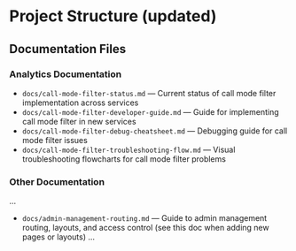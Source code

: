 # Project Structure (updated)

## Documentation Files

### Analytics Documentation
- `docs/call-mode-filter-status.md` — Current status of call mode filter implementation across services
- `docs/call-mode-filter-developer-guide.md` — Guide for implementing call mode filter in new services
- `docs/call-mode-filter-debug-cheatsheet.md` — Debugging guide for call mode filter issues
- `docs/call-mode-filter-troubleshooting-flow.md` — Visual troubleshooting flowcharts for call mode filter problems

### Other Documentation


...
- `docs/admin-management-routing.md` — Guide to admin management routing, layouts, and access control (see this doc when adding new pages or layouts)
...
